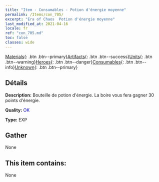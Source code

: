 ```yaml
---
title: "Item - Consumables - Potion d'énergie moyenne"
permalink: /Items/con_705/
excerpt: "Era of Chaos  Potion d'énergie moyenne"
last_modified_at: 2021-04-16
locale: fr
ref: "con_705.md"
toc: false
classes: wide
---
```

 [Materials](/fr/Items/){: .btn .btn--primary}[Artifacts](/fr/Items/Artifacts/){: .btn .btn--success}[Units](/fr/Items/Units/){: .btn .btn--warning}[Heroes](/fr/Items/Heroes/){: .btn .btn--danger}[Consumables](/fr/Items/Consumables/){: .btn .btn--info}[Unknown](/fr/Items/Unknown/){: .btn .btn--primary}

## Détails
 **Description:** Bouteille de potion d'énergie. La boire vous fera gagner 30 points d'énergie.

 **Quality:** <span style="color: #0000CD">OK</span>

 **Type:** EXP

## Gather

  None

## This item contains:

  None

